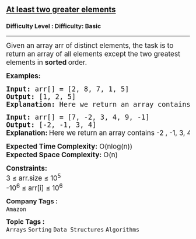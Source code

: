 <h2><a href="https://www.geeksforgeeks.org/problems/at-least-two-greater-elements4625/1?page=2&sortBy=difficulty">At least two greater elements</a></h2><h3>Difficulty Level : Difficulty: Basic</h3><hr><div class="problems_problem_content__Xm_eO"><p><span style="font-size: 14pt;">Given an array arr of distinct elements, the task is to return an array of all elements except the two greatest elements in <strong>sorted </strong>order.</span></p>
<p><span style="font-size: 14pt;"><strong>Examples:</strong></span></p>
<pre><span style="font-size: 14pt;"><strong>Input: </strong>arr[] = [2, 8, 7, 1, 5]
<strong>Output:</strong> [1, 2, 5] 
<strong>Explanation: </strong>Here we return an array contains 1 , 2, 5 and we leave two greatest elements 7 &amp; 8. </span></pre>
<pre><span style="font-size: 14pt;"><strong>Input: </strong>arr[] = [7, -2, 3, 4, 9, -1]</span><br><span style="font-size: 14pt;"><strong>Output: </strong>[-2, -1, 3, 4]<br><strong style="font-size: 14pt; font-family: -apple-system, BlinkMacSystemFont, 'Segoe UI', Roboto, Oxygen, Ubuntu, Cantarell, 'Open Sans', 'Helvetica Neue', sans-serif;">Explanation: </strong><span style="font-size: 14pt; font-family: -apple-system, BlinkMacSystemFont, 'Segoe UI', Roboto, Oxygen, Ubuntu, Cantarell, 'Open Sans', 'Helvetica Neue', sans-serif;">Here we return an array contains -2 , -1, 3, 4 and we leave two greatest elements 7 &amp; 9. </span></span></pre>
<p><span style="font-size: 14pt;"><strong>Expected Time Complexity:</strong> O(nlog(n))<br><strong>Expected Space </strong><strong style="font-family: -apple-system, BlinkMacSystemFont, 'Segoe UI', Roboto, Oxygen, Ubuntu, Cantarell, 'Open Sans', 'Helvetica Neue', sans-serif;">Complexity</strong><strong style="font-family: -apple-system, BlinkMacSystemFont, 'Segoe UI', Roboto, Oxygen, Ubuntu, Cantarell, 'Open Sans', 'Helvetica Neue', sans-serif;">:</strong><span style="font-family: -apple-system, BlinkMacSystemFont, 'Segoe UI', Roboto, Oxygen, Ubuntu, Cantarell, 'Open Sans', 'Helvetica Neue', sans-serif;"> O(n)</span></span></p>
<p><span style="font-size: 14pt;"><strong>Constraints:</strong><br>3 ≤ arr.size ≤ 10<sup>5</sup><br>-10<sup>6</sup> ≤ arr[i] ≤ 10<sup>6</sup></span></p></div><p><span style=font-size:18px><strong>Company Tags : </strong><br><code>Amazon</code>&nbsp;<br><p><span style=font-size:18px><strong>Topic Tags : </strong><br><code>Arrays</code>&nbsp;<code>Sorting</code>&nbsp;<code>Data Structures</code>&nbsp;<code>Algorithms</code>&nbsp;